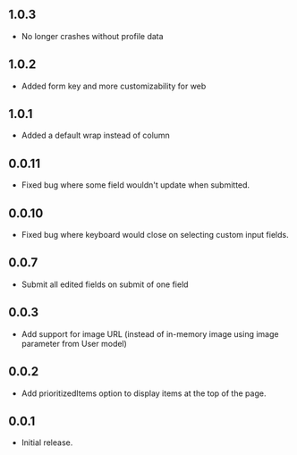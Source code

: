 ## 1.0.3

* No longer crashes without profile data

## 1.0.2

* Added form key and more customizability for web

## 1.0.1

* Added a default wrap instead of column

## 0.0.11

* Fixed bug where some field wouldn't update when submitted.

## 0.0.10

* Fixed bug where keyboard would close on selecting custom input fields.

## 0.0.7

* Submit all edited fields on submit of one field

## 0.0.3

* Add support for image URL (instead of in-memory image using image parameter from User model)

## 0.0.2

* Add prioritizedItems option to display items at the top of the page.

## 0.0.1

* Initial release.